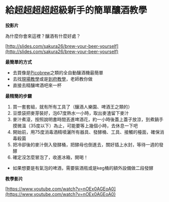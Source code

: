 # 給超超超超超級新手的簡單釀酒教學

**投影片**

為什麼你會來這裡？釀酒有什麼好處？

[http://slides.com/sakura26/brew-your-beer-yourself](http://slides.com/sakura26/brew-your-beer-yourself)

**最簡單的方式**

*   去買像是[Picobrew](http://www.homebrew.com.tw/front/bin/home.phtml)之類的全自動釀酒機最簡單
*   去找[現場教學](http://brewerland.com/)或是[到府教學](http://goods.ruten.com.tw/item/show?21310249551609)，老師教你做
*   直接去精釀啤酒吧來一杯

**最精簡的步驟**

1.  買一套套組，就有所有工具了（釀酒人樂園、啤酒王之類的）
2.  豆漿袋把麥芽裝好，泡67度熱水一小時，取出麥渣留下麥汁
3.  麥汁煮滾，按照說明書時間丟進啤酒花，約一小時後蓋上蓋子放涼，到煮鍋手摸微溫（35度以下）為止，可能要等上幾個小時，去休息一下吧
4.  開始前，用75度消毒酒精噴灑所有器具、發酵桶、工具、接觸的檯面，確保消毒殺菌
5.  把冷卻後的麥汁倒入發酵桶，把酵母也倒進去，關好插上水封，等待一週的發酵
6.  確定沒怎麼冒泡了，收進冰箱，開喝！

*   如果想要是有氣泡的啤酒，需要裝酒瓶或是keg桶的額外設備做二段發酵

**教學影片**

[https://www.youtube.com/watch?v=nOEx0AGEoA0](https://www.youtube.com/watch?v=nOEx0AGEoA0)